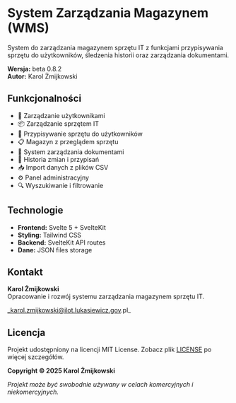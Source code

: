 # System Zarządzania Magazynem (WMS)

System do zarządzania magazynem sprzętu IT z funkcjami przypisywania sprzętu do użytkowników, śledzenia historii oraz zarządzania dokumentami.

**Wersja:** beta 0.8.2  
**Autor:** Karol Żmijkowski

## Funkcjonalności

- 👥 Zarządzanie użytkownikami
- 📦 Zarządzanie sprzętem IT
- 🔗 Przypisywanie sprzętu do użytkowników
- 📋 Magazyn z przeglądem sprzętu
- 📁 System zarządzania dokumentami
- 📜 Historia zmian i przypisań
- 📥 Import danych z plików CSV
- ⚙️ Panel administracyjny
- 🔍 Wyszukiwanie i filtrowanie

## Technologie

- **Frontend:** Svelte 5 + SvelteKit
- **Styling:** Tailwind CSS
- **Backend:** SvelteKit API routes
- **Dane:** JSON files storage

## Kontakt

**Karol Żmijkowski**  
Opracowanie i rozwój systemu zarządzania magazynem sprzętu IT.

_karol.zmijkowski@ilot.lukasiewicz.gov.pl_

## Licencja

Projekt udostępniony na licencji MIT License. Zobacz plik [LICENSE](LICENSE) po więcej szczegółów.

**Copyright © 2025 Karol Żmijkowski**

_Projekt może być swobodnie używany w celach komercyjnych i niekomercyjnych._
